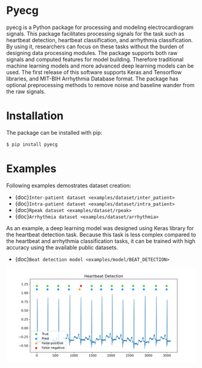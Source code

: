 # Pyecg

pyecg is a Python package for processing and modeling electrocardiogram signals. This package facilitates processing signals for the task such as heartbeat detection, heartbeat classification, and arrhythmia classification. By using it, researchers can focus on these tasks without the burden of designing data processing modules. The package supports both raw signals and computed features for model building. Therefore traditional machine learning models and more advanced deep learning models can be used. The first release of this software supports Keras and Tensorflow libraries, and MIT-BIH Arrhythmia Database format. The package has optional preprocessing methods to remove noise and baseline wander from the raw signals.

# Installation

The package can be installed with pip:

```bash
$ pip install pyecg
```

# Examples

Following examples demostrates dataset creation:

* {doc}`Inter-patient dataset <examples/dataset/inter_patient>` <br> 
* {doc}`Intra-patient dataset <examples/dataset/intra_patient>` <br> 
* {doc}`Rpeak dataset <examples/dataset/rpeak>` <br>    
* {doc}`Arrhythmia dataset <examples/dataset/arrhythmia>`

As an example, a deep learning model was designed using Keras library for the heartbeat detection task. Because this task is less complex compared to the heartbeat and arrhythmia classification tasks, it can be trained with high accuracy using the available public datasets.

* {doc}`Beat detection model <examples/model/BEAT_DETECTION>`

![Example: heartbeat detection using deep learning.](examples/model/plots/mis.png)